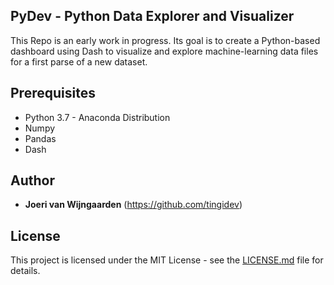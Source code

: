 ## PyDev - Python Data Explorer and Visualizer

This Repo is an early work in progress. Its goal is to create a Python-based dashboard using Dash to visualize and explore machine-learning data files for a first parse of a new dataset.

## Prerequisites

- Python 3.7 - Anaconda Distribution
- Numpy
- Pandas
- Dash

## Author

* **Joeri van Wijngaarden** (https://github.com/tingidev)

## License

This project is licensed under the MIT License - see the [LICENSE.md](LICENSE.md) file for details.
